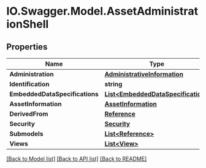# IO.Swagger.Model.AssetAdministrationShell
## Properties

Name | Type | Description | Notes
------------ | ------------- | ------------- | -------------
**Administration** | [**AdministrativeInformation**](AdministrativeInformation.md) |  | [optional] 
**Identification** | **string** |  | 
**EmbeddedDataSpecifications** | [**List&lt;EmbeddedDataSpecification&gt;**](EmbeddedDataSpecification.md) |  | [optional] 
**AssetInformation** | [**AssetInformation**](AssetInformation.md) |  | 
**DerivedFrom** | [**Reference**](Reference.md) |  | [optional] 
**Security** | [**Security**](Security.md) |  | [optional] 
**Submodels** | [**List&lt;Reference&gt;**](Reference.md) |  | [optional] 
**Views** | [**List&lt;View&gt;**](View.md) |  | [optional] 

[[Back to Model list]](../README.md#documentation-for-models) [[Back to API list]](../README.md#documentation-for-api-endpoints) [[Back to README]](../README.md)

